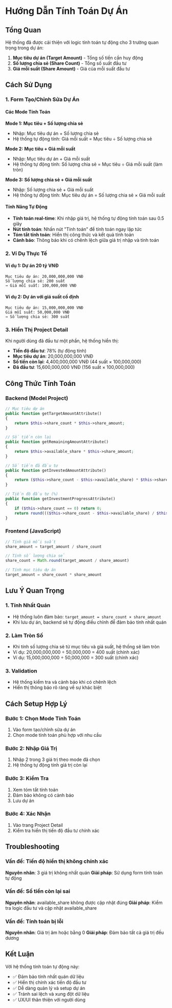 # Hướng Dẫn Tính Toán Dự Án

## Tổng Quan

Hệ thống đã được cải thiện với logic tính toán tự động cho 3 trường quan trọng trong dự án:

1. **Mục tiêu dự án (Target Amount)** - Tổng số tiền cần huy động
2. **Số lượng chia sẻ (Share Count)** - Tổng số suất đầu tư
3. **Giá mỗi suất (Share Amount)** - Giá của mỗi suất đầu tư

## Cách Sử Dụng

### 1. Form Tạo/Chỉnh Sửa Dự Án

#### Các Mode Tính Toán

**Mode 1: Mục tiêu + Số lượng chia sẻ**
- Nhập: Mục tiêu dự án + Số lượng chia sẻ
- Hệ thống tự động tính: Giá mỗi suất = Mục tiêu ÷ Số lượng chia sẻ

**Mode 2: Mục tiêu + Giá mỗi suất**
- Nhập: Mục tiêu dự án + Giá mỗi suất
- Hệ thống tự động tính: Số lượng chia sẻ = Mục tiêu ÷ Giá mỗi suất (làm tròn)

**Mode 3: Số lượng chia sẻ + Giá mỗi suất**
- Nhập: Số lượng chia sẻ + Giá mỗi suất
- Hệ thống tự động tính: Mục tiêu dự án = Số lượng chia sẻ × Giá mỗi suất

#### Tính Năng Tự Động

- **Tính toán real-time**: Khi nhập giá trị, hệ thống tự động tính toán sau 0.5 giây
- **Nút tính toán**: Nhấn nút "Tính toán" để tính toán ngay lập tức
- **Tóm tắt tính toán**: Hiển thị công thức và kết quả tính toán
- **Cảnh báo**: Thông báo khi có chênh lệch giữa giá trị nhập và tính toán

### 2. Ví Dụ Thực Tế

#### Ví dụ 1: Dự án 20 tỷ VNĐ
```
Mục tiêu dự án: 20,000,000,000 VNĐ
Số lượng chia sẻ: 200 suất
→ Giá mỗi suất: 100,000,000 VNĐ
```

#### Ví dụ 2: Dự án với giá suất cố định
```
Mục tiêu dự án: 15,000,000,000 VNĐ
Giá mỗi suất: 50,000,000 VNĐ
→ Số lượng chia sẻ: 300 suất
```

### 3. Hiển Thị Project Detail

Khi người dùng đã đầu tư một phần, hệ thống hiển thị:

- **Tiến độ đầu tư**: 78% (tự động tính)
- **Mục tiêu dự án**: 20,000,000,000 VNĐ
- **Số tiền còn lại**: 4,400,000,000 VNĐ (44 suất × 100,000,000)
- **Đã đầu tư**: 15,600,000,000 VNĐ (156 suất × 100,000,000)

## Công Thức Tính Toán

### Backend (Model Project)

```php
// Mục tiêu dự án
public function getTargetAmountAttribute()
{
    return $this->share_count * $this->share_amount;
}

// Số tiền còn lại
public function getRemainingAmountAttribute()
{
    return $this->available_share * $this->share_amount;
}

// Số tiền đã đầu tư
public function getInvestedAmountAttribute()
{
    return ($this->share_count - $this->available_share) * $this->share_amount;
}

// Tiến độ đầu tư (%)
public function getInvestmentProgressAttribute()
{
    if ($this->share_count == 0) return 0;
    return round((($this->share_count - $this->available_share) / $this->share_count) * 100, 2);
}
```

### Frontend (JavaScript)

```javascript
// Tính giá mỗi suất
share_amount = target_amount / share_count

// Tính số lượng chia sẻ
share_count = Math.round(target_amount / share_amount)

// Tính mục tiêu dự án
target_amount = share_count * share_amount
```

## Lưu Ý Quan Trọng

### 1. Tính Nhất Quán
- Hệ thống luôn đảm bảo: `target_amount = share_count × share_amount`
- Khi lưu dự án, backend sẽ tự động điều chỉnh để đảm bảo tính nhất quán

### 2. Làm Tròn Số
- Khi tính số lượng chia sẻ từ mục tiêu và giá suất, hệ thống sẽ làm tròn
- Ví dụ: 20,000,000,000 ÷ 50,000,000 = 400 suất (chính xác)
- Ví dụ: 15,000,000,000 ÷ 50,000,000 = 300 suất (chính xác)

### 3. Validation
- Hệ thống kiểm tra và cảnh báo khi có chênh lệch
- Hiển thị thông báo rõ ràng về sự khác biệt

## Cách Setup Hợp Lý

### Bước 1: Chọn Mode Tính Toán
1. Vào form tạo/chỉnh sửa dự án
2. Chọn mode tính toán phù hợp với nhu cầu

### Bước 2: Nhập Giá Trị
1. Nhập 2 trong 3 giá trị theo mode đã chọn
2. Hệ thống tự động tính giá trị còn lại

### Bước 3: Kiểm Tra
1. Xem tóm tắt tính toán
2. Đảm bảo không có cảnh báo
3. Lưu dự án

### Bước 4: Xác Nhận
1. Vào trang Project Detail
2. Kiểm tra hiển thị tiến độ đầu tư chính xác

## Troubleshooting

### Vấn đề: Tiến độ hiển thị không chính xác
**Nguyên nhân**: 3 giá trị không nhất quán
**Giải pháp**: Sử dụng form tính toán tự động

### Vấn đề: Số tiền còn lại sai
**Nguyên nhân**: available_share không được cập nhật đúng
**Giải pháp**: Kiểm tra logic đầu tư và cập nhật available_share

### Vấn đề: Tính toán bị lỗi
**Nguyên nhân**: Giá trị âm hoặc bằng 0
**Giải pháp**: Đảm bảo tất cả giá trị đều dương

## Kết Luận

Với hệ thống tính toán tự động này:
- ✅ Đảm bảo tính nhất quán dữ liệu
- ✅ Hiển thị chính xác tiến độ đầu tư
- ✅ Dễ dàng quản lý và setup dự án
- ✅ Tránh sai lệch và xung đột dữ liệu
- ✅ UX/UI thân thiện với người dùng 